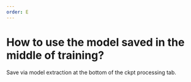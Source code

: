 ```yaml
---
order: E
---
```


# How to use the model saved in the middle of training?

Save via model extraction at the bottom of the ckpt processing tab.